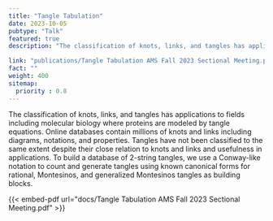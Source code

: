 ```yaml
---
title: "Tangle Tabulation"
date: 2023-10-05
pubtype: "Talk"
featured: true
description: "The classification of knots, links, and tangles has applications to fields including molecular biology where proteins are modeled by tangle equations. Online databases contain millions of knots and links including diagrams, notations, and properties. Tangles have not been classified to the same extent despite their close relation to knots and links and usefulness in applications. To build a database of 2-string tangles, we use a Conway-like notation to count and generate tangles using known canonical forms for rational, Montesinos, and generalized Montesinos tangles as building blocks."

link: "publications/Tangle Tabulation AMS Fall 2023 Sectional Meeting.pdf"
fact: ""
weight: 400
sitemap:
  priority : 0.8
---
```

The classification of knots, links, and tangles has applications to fields including molecular biology where proteins are modeled by tangle equations. Online databases contain millions of knots and links including diagrams, notations, and properties. Tangles have not been classified to the same extent despite their close relation to knots and links and usefulness in applications. To build a database of 2-string tangles, we use a Conway-like notation to count and generate tangles using known canonical forms for rational, Montesinos, and generalized Montesinos tangles as building blocks.

{{< embed-pdf url="docs/Tangle Tabulation AMS Fall 2023 Sectional Meeting.pdf" >}}
